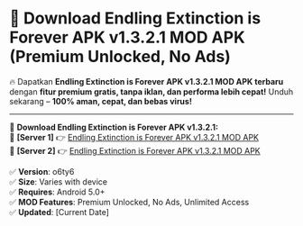 # 🚀 Download Endling Extinction is Forever APK v1.3.2.1 MOD APK (Premium Unlocked, No Ads)  

🔥 Dapatkan **Endling Extinction is Forever APK v1.3.2.1 MOD APK terbaru** dengan **fitur premium gratis, tanpa iklan, dan performa lebih cepat!** Unduh sekarang – **100% aman, cepat, dan bebas virus!**  

---


🔽 **Download Endling Extinction is Forever APK v1.3.2.1:**  
🔹 **[Server 1]** 👉 [Endling Extinction is Forever APK v1.3.2.1 MOD APK](https://apkcomod.com?title=Endling_Extinction_is_Forever_APK_v1.3.2.1)  
🔹 **[Server 2]** 👉 [Endling Extinction is Forever APK v1.3.2.1 MOD APK](https://apkcomod.com?title=Endling_Extinction_is_Forever_APK_v1.3.2.1)  


✅ **Version**: o6ty6  
✅ **Size**: Varies with device  
✅ **Requires**: Android 5.0+  
✅ **MOD Features**: Premium Unlocked, No Ads, Unlimited Access  
✅ **Updated**: [Current Date]  